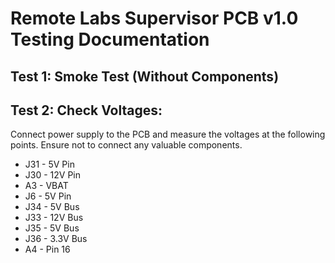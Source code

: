 
# Remote Labs Supervisor PCB v1.0 Testing Documentation

## Test 1: Smoke Test (Without Components)
## Test 2: Check Voltages:
Connect power supply to the PCB and measure the voltages at the following points. Ensure not to connect any valuable components.
- J31 - 5V Pin
- J30 - 12V Pin
- A3 - VBAT
- J6 - 5V Pin
- J34 - 5V Bus
- J33 - 12V Bus
- J35 - 5V Bus
- J36 - 3.3V Bus
- A4 - Pin 16